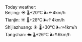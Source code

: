 Today weather:  
Beijing: ☀️   🌡️+20°C 🌬️←4km/h  
Tianjin: ☀️   🌡️+28°C 🌬️↑4km/h  
Shijiazhuang: ☀️   🌡️+30°C 🌬️↘4km/h  
Tangshan: ☁️   🌡️+26°C 🌬️↖6km/h  
